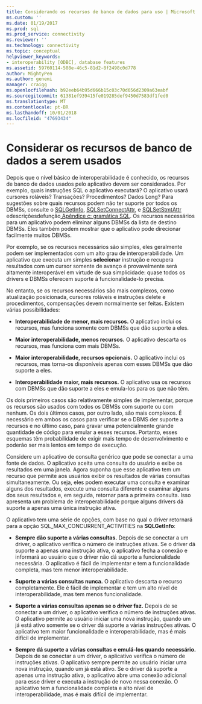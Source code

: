 ```yaml
---
title: Considerando os recursos de banco de dados para uso | Microsoft Docs
ms.custom: ''
ms.date: 01/19/2017
ms.prod: sql
ms.prod_service: connectivity
ms.reviewer: ''
ms.technology: connectivity
ms.topic: conceptual
helpviewer_keywords:
- interoperability [ODBC], database features
ms.assetid: 59760114-508e-46c5-81d2-8f2498c0d778
author: MightyPen
ms.author: genemi
manager: craigg
ms.openlocfilehash: b92eeb64b95d666b15c03c70d656d2309a63eabf
ms.sourcegitcommit: 61381ef939415fe019285def9450d7583df1fed0
ms.translationtype: MT
ms.contentlocale: pt-BR
ms.lasthandoff: 10/01/2018
ms.locfileid: "47693434"
---
```

# <a name="considering-database-features-to-use"></a>Considerar os recursos de banco de dados a serem usados
Depois que o nível básico de interoperabilidade é conhecido, os recursos de banco de dados usados pelo aplicativo devem ser considerados. Por exemplo, quais instruções SQL o aplicativo executará? O aplicativo usará cursores roláveis? Transações? Procedimentos? Dados Long? Para sugestões sobre quais recursos podem não ter suporte por todos os DBMSs, consulte o [SQLGetInfo](../../../odbc/reference/syntax/sqlgetinfo-function.md), [SQLSetConnectAttr](../../../odbc/reference/syntax/sqlsetconnectattr-function.md), e [SQLSetStmtAttr](../../../odbc/reference/syntax/sqlsetstmtattr-function.md) edescriçõesdefunção[ Apêndice c: gramática SQL](../../../odbc/reference/appendixes/appendix-c-sql-grammar.md). Os recursos necessários para um aplicativo podem eliminar alguns DBMSs da lista de destino DBMSs. Eles também podem mostrar que o aplicativo pode direcionar facilmente muitos DBMSs.  
  
 Por exemplo, se os recursos necessários são simples, eles geralmente podem ser implementados com um alto grau de interoperabilidade. Um aplicativo que executa um simples **selecionar** instrução e recupera resultados com um cursor somente de avanço é provavelmente será altamente interoperável em virtude de sua simplicidade: quase todos os drivers e DBMSs oferecem suporte à funcionalidade-lo precisa.  
  
 No entanto, se os recursos necessários são mais complexos, como atualização posicionada, cursores roláveis e instruções delete e procedimentos, compensações devem normalmente ser feitas. Existem várias possibilidades:  
  
-   **Interoperabilidade de menor, mais recursos.** O aplicativo inclui os recursos, mas funciona somente com DBMSs que dão suporte a eles.  
  
-   **Maior interoperabilidade, menos recursos.** O aplicativo descarta os recursos, mas funciona com mais DBMSs.  
  
-   **Maior interoperabilidade, recursos opcionais.** O aplicativo inclui os recursos, mas torna-os disponíveis apenas com esses DBMSs que dão suporte a eles.  
  
-   **Interoperabilidade maior, mais recursos.** O aplicativo usa os recursos com DBMSs que dão suporte a eles e emula-los para os que não têm.  
  
 Os dois primeiros casos são relativamente simples de implementar, porque os recursos são usados com todos os DBMSs com suporte ou com nenhum. Os dois últimos casos, por outro lado, são mais complexos. É necessário em ambos os casos para verificar se o DBMS der suporte a recursos e no último caso, para gravar uma potencialmente grande quantidade de código para emular a esses recursos. Portanto, esses esquemas têm probabilidade de exigir mais tempo de desenvolvimento e poderão ser mais lentos em tempo de execução.  
  
 Considere um aplicativo de consulta genérico que pode se conectar a uma fonte de dados. O aplicativo aceita uma consulta do usuário e exibe os resultados em uma janela. Agora suponha que esse aplicativo tem um recurso que permite aos usuários exibir os resultados de várias consultas simultaneamente. Ou seja, eles podem executar uma consulta e examinar alguns dos resultados, execute uma consulta diferente e examinar alguns dos seus resultados e, em seguida, retornar para a primeira consulta. Isso apresenta um problema de interoperabilidade porque alguns drivers dá suporte a apenas uma única instrução ativa.  
  
 O aplicativo tem uma série de opções, com base no qual o driver retornará para a opção SQL_MAX_CONCURRENT_ACTIVITIES na **SQLGetInfo**:  
  
-   **Sempre dão suporte a várias consultas.** Depois de se conectar a um driver, o aplicativo verifica o número de instruções ativas. Se o driver dá suporte a apenas uma instrução ativa, o aplicativo fecha a conexão e informará ao usuário que o driver não dá suporte a funcionalidade necessária. O aplicativo é fácil de implementar e tem a funcionalidade completa, mas tem menor interoperabilidade.  
  
-   **Suporte a várias consultas nunca.** O aplicativo descarta o recurso completamente. Ele é fácil de implementar e tem um alto nível de interoperabilidade, mas tem menos funcionalidade.  
  
-   **Suporte a várias consultas apenas se o driver faz.** Depois de se conectar a um driver, o aplicativo verifica o número de instruções ativas. O aplicativo permite ao usuário iniciar uma nova instrução, quando um já está ativo somente se o driver dá suporte a várias instruções ativas. O aplicativo tem maior funcionalidade e interoperabilidade, mas é mais difícil de implementar.  
  
-   **Sempre dá suporte a várias consultas e emulá-los quando necessário.** Depois de se conectar a um driver, o aplicativo verifica o número de instruções ativas. O aplicativo sempre permite ao usuário iniciar uma nova instrução, quando um já está ativo. Se o driver dá suporte a apenas uma instrução ativa, o aplicativo abre uma conexão adicional para esse driver e executa a instrução de novo nessa conexão. O aplicativo tem a funcionalidade completa e alto nível de interoperabilidade, mas é mais difícil de implementar.
